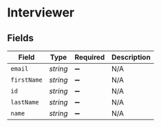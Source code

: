# Interviewer


## Fields

| Field              | Type               | Required           | Description        |
| ------------------ | ------------------ | ------------------ | ------------------ |
| `email`            | *string*           | :heavy_minus_sign: | N/A                |
| `firstName`        | *string*           | :heavy_minus_sign: | N/A                |
| `id`               | *string*           | :heavy_minus_sign: | N/A                |
| `lastName`         | *string*           | :heavy_minus_sign: | N/A                |
| `name`             | *string*           | :heavy_minus_sign: | N/A                |